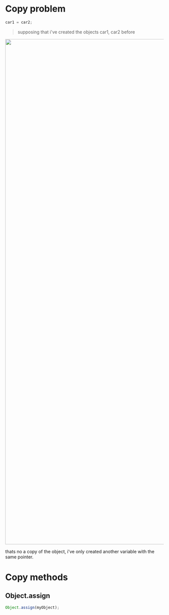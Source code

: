 # Copy problem
``` js
car1 = car2;
```
> supposing that i've created the objects car1, car2 before
<p align = "center">
  <img width = "1600" height="" src ="https://i.postimg.cc/T1KGwQmG/Screenshot-from-2022-04-11-10-47-25.png">
</p>

thats no a copy of the object, i've only created another variable with the same pointer.

# Copy methods

## Object.assign

``` js
Object.assign(myObject);
```

